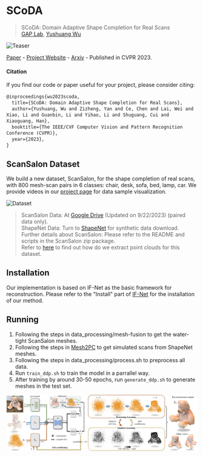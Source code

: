 # SCoDA
> SCoDA: Domain Adaptive Shape Completion for Real Scans <br />
> [GAP Lab](https://gaplab.cuhk.edu.cn/), [Yushuang Wu](https://scholar.google.com/citations?hl=zh-CN&user=x5gpN0sAAAAJ)

![Teaser](figures/teaser_2k.png)

[Paper](https://arxiv.org/abs/2304.10179.pdf) - 
[Project Website](https://yushuang-wu.github.io/SCoDA/) -
[Arxiv](https://arxiv.org/abs/2304.10179) -
Published in CVPR 2023.

#### Citation

If you find our code or paper useful for your project, please consider citing:

    @inproceedings{wu2023scoda,
      title={SCoDA: Domain Adaptive Shape Completion for Real Scans},
      author={Yushuang, Wu and Zizheng, Yan and Ce, Chen and Lai, Wei and Xiao, Li and Guanbin, Li and Yihao, Li and Shuguang, Cui and Xiaoguang, Han},
      booktitle={The IEEE/CVF Computer Vision and Pattern Recognition Conference (CVPR)},
      year={2023},
    }

## ScanSalon Dataset

We build a new dataset, ScanSalon, for the shape completion of real scans, with 800 mesh-scan pairs in 6 classes: chair, desk, sofa, bed, lamp, car. We provide videos in our [project page](https://yushuang-wu.github.io/SCoDA/) for data sample visualization. 

![Dataset](figures/dataset_vis.png)

> ScanSalon Data: At [Google Drive](https://drive.google.com/file/d/1FhgKm3h6o6OITwqugQlLqQrAQRVswe6T/view?usp=sharing) (Updated on 9/22/2023) (paired data only).  <br />
> ShapeNet Data: Turn to [ShapeNet](https://shapenet.org) for synthetic data download.  <br />
> Further details about ScanSalon: Please refer to the README and scripts in the ScanSalon zip package. <br />Refer to [here](https://github.com/I-am-Future/scansalon-preprocess-scripts) to find out how do we extract point clouds for this dataset. 

## Installation

Our implementation is based on IF-Net as the basic framework for reconstruction. Please refer to the "Install" part of [IF-Net](https://github.com/jchibane/if-net) for the installation of our method. 

## Running

1. Following the steps in data_processing/mesh-fusion to get the water-tight ScanSalon meshes. <br />
2. Following the steps in [Mesh2PC](https://github.com/kochanha/Mesh-to-Pointcloud-using-Blensor) to get simulated scans from ShapeNet meshes. <br />
3. Following the steps in data_processing/process.sh to preprocess all data. <br />
4. Run `train_ddp.sh` to train the model in a parrallel way. <br />
5. After training by around 30-50 epochs, run `generate_ddp.sh` to generate meshes in the test set. 

![Methodology](figures/method.png)
